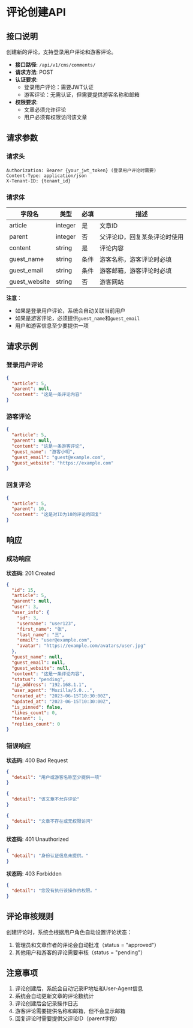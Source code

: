# 评论创建API

## 接口说明

创建新的评论，支持登录用户评论和游客评论。

- **接口路径**: `/api/v1/cms/comments/`
- **请求方法**: POST
- **认证要求**: 
  - 登录用户评论：需要JWT认证
  - 游客评论：无需认证，但需要提供游客名称和邮箱
- **权限要求**: 
  - 文章必须允许评论
  - 用户必须有权限访问该文章

## 请求参数

### 请求头

```
Authorization: Bearer {your_jwt_token} (登录用户评论时需要)
Content-Type: application/json
X-Tenant-ID: {tenant_id}
```

### 请求体

| 字段名        | 类型    | 必填 | 描述                                   |
|---------------|---------|------|----------------------------------------|
| article       | integer | 是   | 文章ID                                 |
| parent        | integer | 否   | 父评论ID，回复某条评论时使用           |
| content       | string  | 是   | 评论内容                               |
| guest_name    | string  | 条件 | 游客名称，游客评论时必填               |
| guest_email   | string  | 条件 | 游客邮箱，游客评论时必填               |
| guest_website | string  | 否   | 游客网站                               |

**注意**：
- 如果是登录用户评论，系统会自动关联当前用户
- 如果是游客评论，必须提供`guest_name`和`guest_email`
- 用户和游客信息至少要提供一项

## 请求示例

### 登录用户评论

```json
{
  "article": 5,
  "parent": null,
  "content": "这是一条评论内容"
}
```

### 游客评论

```json
{
  "article": 5,
  "parent": null,
  "content": "这是一条游客评论",
  "guest_name": "游客小明",
  "guest_email": "guest@example.com",
  "guest_website": "https://example.com"
}
```

### 回复评论

```json
{
  "article": 5,
  "parent": 10,
  "content": "这是对ID为10的评论的回复"
}
```

## 响应

### 成功响应

**状态码**: 201 Created

```json
{
  "id": 15,
  "article": 5,
  "parent": null,
  "user": 3,
  "user_info": {
    "id": 3,
    "username": "user123",
    "first_name": "张",
    "last_name": "三",
    "email": "user@example.com",
    "avatar": "https://example.com/avatars/user.jpg"
  },
  "guest_name": null,
  "guest_email": null,
  "guest_website": null,
  "content": "这是一条评论内容",
  "status": "pending",
  "ip_address": "192.168.1.1",
  "user_agent": "Mozilla/5.0...",
  "created_at": "2023-06-15T10:30:00Z",
  "updated_at": "2023-06-15T10:30:00Z",
  "is_pinned": false,
  "likes_count": 0,
  "tenant": 1,
  "replies_count": 0
}
```

### 错误响应

**状态码**: 400 Bad Request

```json
{
  "detail": "用户或游客名称至少提供一项"
}
```

```json
{
  "detail": "该文章不允许评论"
}
```

```json
{
  "detail": "文章不存在或无权限访问"
}
```

**状态码**: 401 Unauthorized

```json
{
  "detail": "身份认证信息未提供。"
}
```

**状态码**: 403 Forbidden

```json
{
  "detail": "您没有执行该操作的权限。"
}
```

## 评论审核规则

创建评论时，系统会根据用户角色自动设置评论状态：

1. 管理员和文章作者的评论会自动批准（status = "approved"）
2. 其他用户和游客的评论需要审核（status = "pending"）

## 注意事项

1. 评论创建后，系统会自动记录IP地址和User-Agent信息
2. 系统会自动更新文章的评论数统计
3. 评论创建后会记录操作日志
4. 游客评论需要提供名称和邮箱，但不会显示邮箱
5. 回复评论时需要提供父评论ID（parent字段） 
